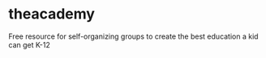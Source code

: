 # theacademy
Free resource for self-organizing groups to create the best education a kid can get K-12

